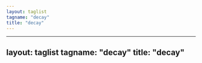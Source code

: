 ```yaml
---
layout: taglist
tagname: "decay"
title: "decay"
---
```

---
layout: taglist
tagname: "decay"
title: "decay"
---
